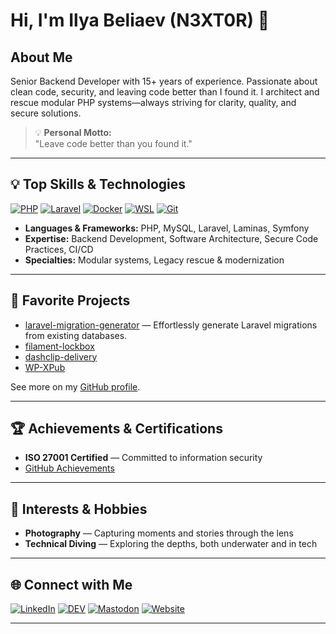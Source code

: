 # Hi, I'm Ilya Beliaev (N3XT0R) 👋

## About Me

Senior Backend Developer with 15+ years of experience. Passionate about clean code, security, and leaving code better than I found it. I architect and rescue modular PHP systems—always striving for clarity, quality, and secure solutions.

> 💡 **Personal Motto:**  
> "Leave code better than you found it."

---

## 💡 Top Skills & Technologies

[![PHP](https://img.shields.io/badge/PHP-777BB4?logo=php&logoColor=white)](https://www.php.net/)
[![Laravel](https://img.shields.io/badge/Laravel-E74430?logo=laravel&logoColor=white)](https://laravel.com/)
[![Docker](https://img.shields.io/badge/Docker-2496ED?logo=docker&logoColor=white)](https://www.docker.com/)
[![WSL](https://img.shields.io/badge/WSL-4D4D4D?logo=windows&logoColor=white)](https://learn.microsoft.com/en-us/windows/wsl/)
[![Git](https://img.shields.io/badge/Git-F05032?logo=git&logoColor=white)](https://git-scm.com/)

- **Languages & Frameworks:** PHP, MySQL, Laravel, Laminas, Symfony
- **Expertise:** Backend Development, Software Architecture, Secure Code Practices, CI/CD
- **Specialties:** Modular systems, Legacy rescue & modernization

---

## 🚀 Favorite Projects

- [laravel-migration-generator](https://github.com/N3XT0R/laravel-migration-generator) — Effortlessly generate Laravel migrations from existing databases.
- [filament-lockbox](https://github.com/N3XT0R/filament-lockbox)
- [dashclip-delivery](https://github.com/N3XT0R/dashclip-delivery)
- [WP-XPub](https://github.com/N3XT0R/WP-XPub)

See more on my [GitHub profile](https://github.com/N3XT0R?tab=repositories).

---

## 🏆 Achievements & Certifications

- **ISO 27001 Certified** — Committed to information security
- [GitHub Achievements](https://github.com/N3XT0R?tab=achievements)

---

## 🎯 Interests & Hobbies

- **Photography** — Capturing moments and stories through the lens
- **Technical Diving** — Exploring the depths, both underwater and in tech

---

## 🌐 Connect with Me

[![LinkedIn](https://img.shields.io/badge/LinkedIn-ilya--beliaev-blue?logo=linkedin)](https://www.linkedin.com/in/ilya-beliaev-90638031/)
[![DEV](https://img.shields.io/badge/DEV%20Community-N3XT0R-black?logo=dev.to)](https://dev.to/n3xt0r)
[![Mastodon](https://img.shields.io/badge/Mastodon-@N3XT0R-6364FF?logo=mastodon)](https://mastodon.social/@N3XT0R)
[![Website](https://img.shields.io/badge/Website-php--dev.info-green?logo=php)](https://php-dev.info/)

---
